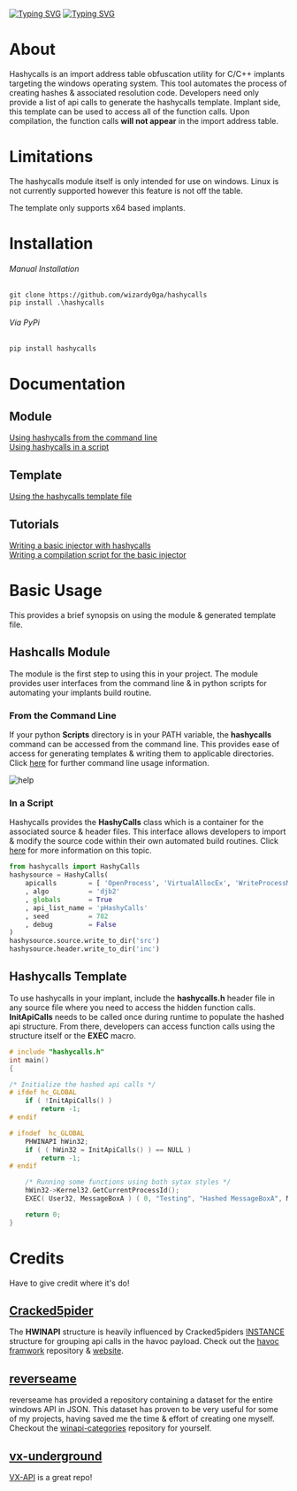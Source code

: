 [![Typing SVG](https://readme-typing-svg.herokuapp.com?font=Press+Start+2P&size=72&duration=500&pause=3000&color=F7071D&center=true&width=1250&height=180&lines=Hashycalls)](https://git.io/typing-svg)
[![Typing SVG](https://readme-typing-svg.herokuapp.com?font=Press+Start+2P&size=15&duration=5&pause=3000&color=F7071D&center=true&width=1250&lines=An+Import+Address+Table+obfuscation+utility+for+C%2FC%2B%2B+based+windows+implants)](https://git.io/typing-svg)
# About
Hashycalls is an import address table obfuscation utility for C/C++ implants targeting the windows operating system. This tool automates the process of creating hashes & associated resolution code. Developers need only provide a list of api calls to generate the hashycalls template. Implant side, this template  can be used to access all of the function calls. Upon compilation, the function calls **will not appear** in the import address table.   

# Limitations
The hashycalls module itself is only intended for use on windows. Linux is not currently supported however this feature is not off the table.

The template only supports x64 based implants. 
# Installation

###### Manual Installation
```
git clone https://github.com/wizardy0ga/hashycalls
pip install .\hashycalls
```

###### Via PyPi
```
pip install hashycalls
```

# Documentation
## Module
[Using hashycalls from the command line](docs/en/usage/hashycalls/command%20line.md)  
[Using hashycalls in a script](docs/en/usage/hashycalls/scripting.md)
## Template 
[Using the hashycalls template file](docs/en/usage/template/hashycalls.md)

## Tutorials
[Writing a basic injector with hashycalls](docs/en/tutorials/writing-a-basic-injector.md)  
[Writing a compilation script for the basic injector](docs/en/tutorials/writing-a-compilation-script-for-basic-injector.md)

# Basic Usage
This provides a brief synopsis on using the module & generated template file.

## Hashcalls Module
The module is the first step to using this in your project. The module provides user interfaces from the command line & in python scripts for automating your implants build routine.

### From the Command Line
If your python **Scripts** directory is in your PATH variable, the **hashycalls** command can be accessed from the command line. This provides ease of access for generating templates & writing them to applicable directories. Click [here](docs/en/usage/hashycalls/commandline.md) for further command line usage information.

![help](docs/img/cli-help.png)

### In a Script
Hashycalls provides the **HashyCalls** class which is a container for the associated source & header files. This interface allows developers to import & modify the source code within their own automated build routines. Click [here](docs/en/usage/hashycalls/scripting.md) for more information on this topic.

```py
from hashycalls import HashyCalls
hashysource = HashyCalls(
    apicalls        = [ 'OpenProcess', 'VirtualAllocEx', 'WriteProcessMemory', 'CreateRemoteThread' ]
    , algo          = 'djb2'
    , globals       = True
    , api_list_name = 'pHashyCalls'
    , seed          = 782
    , debug         = False 
)
hashysource.source.write_to_dir('src')
hashysource.header.write_to_dir('inc')
```

## Hashycalls Template
To use hashycalls in your implant, include the **hashycalls.h** header file in any source file where you need to access the hidden function calls. **InitApiCalls** needs to be called once during runtime to populate the hashed api structure. From there, developers can access function calls using the structure itself or the **EXEC** macro.

```c
# include "hashycalls.h"
int main()
{

/* Initialize the hashed api calls */
# ifdef hc_GLOBAL
	if ( !InitApiCalls() )
		return -1;
# endif

# ifndef  hc_GLOBAL
	PHWINAPI hWin32;
	if ( ( hWin32 = InitApiCalls() ) == NULL )
		return -1;
# endif

    /* Running some functions using both sytax styles */
	hWin32->Kernel32.GetCurrentProcessId();
	EXEC( User32, MessageBoxA ) ( 0, "Testing", "Hashed MessageBoxA", MB_OK );

	return 0;
}
```

# Credits
Have to give credit where it's do!

## [Cracked5pider](https://github.com/Cracked5pider)
The **HWINAPI** structure is heavily influenced by Cracked5piders [INSTANCE](https://github.com/HavocFramework/Havoc/blob/41a5d45c2b843d19be581a94350c532c1cd7fd49/payloads/DllLdr/Include/Core.h#L36) structure for grouping api calls in the havoc payload. Check out the [havoc framwork](https://github.com/HavocFramework/Havoc) repository & [website](https://havocframework.com).

## [reverseame](https://github.com/reverseame)
reverseame has provided a repository containing a dataset for the entire windows API in JSON. This dataset has proven to be very useful for some of my projects, having saved me the time & effort of creating one myself. Checkout the [winapi-categories](https://github.com/reverseame/winapi-categories) repository for yourself.

## [vx-underground](https://github.com/vxunderground)
[VX-API](https://github.com/vxunderground/VX-API) is a great repo!